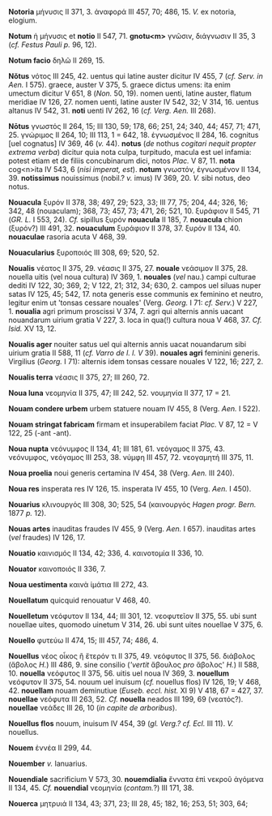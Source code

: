 **Notoria** μήνυσις II 371, 3. ἀναφορά III 457, 70; 486, 15. *V.* ex
notoria, elogium.

**Notum** ἡ μήνυσις et **notio** II 547, 71. **gnotu\<m\>** γνῶσιν,
διάγνωσιν II 35, 3 (*cf. Festus Pauli p.* 96, 12).

**Notum facio** δηλῶ II 269, 15.

**Nŏtus** νότος III 245, 42. uentus qui latine auster dicitur IV 455, 7
(*cf. Serv. in Aen.* I 575). graece, auster V 375, 5. graece dictus
umens: ita enim umectum dicitur V 651, 8 (*Non.* 50, 19). nomen uenti,
latine auster, flatum meridiae IV 126, 27. nomen uenti, latine auster IV
542, 32; V 314, 16. uentus altanus IV 542, 31. **noti** uenti IV 262, 16
(*cf. Verg. Aen.* III 268).

**Nōtus** γνωστός II 264, 15; III 130, 59; 178, 66; 251, 24; 340, 44;
457, 71; 471, 25. γνώριμος II 264, 10; III 113, 1 = 642, 18. ἐγνωσμένος
II 284, 16. cognitus [uel cognatus] IV 369, 46 (*v.* 44). **notus**
(*de* nothus *cogitari nequit propter extrema verba*) dicitur quia nota
culpa, turpitudo, macula est uel infamia: potest etiam et de filiis
concubinarum dici, notos *Plac.* V 87, 11. **nota** cog\<n\>ita IV 543,
6 (*nisi imperat, est*). **notum** γνωστόν, ἐγνωσμένον II 134, 39.
**notissimus** nouissimus (nobil.? *v.* imus) IV 369, 20. *V.* sibi
notus, deo notus.

**Nouacula** ξυρόν II 378, 38; 497, 29; 523, 33; III 77, 75; 204, 44;
326, 16; 342, 48 (nouaculam); 368, 73; 457, 73; 471, 26; 521, 10.
ξυράφιον II 545, 71 (*GR. L.* I 553, 24). *Cf.* sipillus ξυρόν
**nouacula** II 185, 7. **nouacula** chion (ξυρόν?) III 491, 32.
**nouaculum** ξυράφιον II 378, 37. ξυρόν II 134, 40. **nouaculae**
rasoria acuta V 468, 39.

**Nouacularius** ξυροποιός III 308, 69; 520, 52.

**Noualis** νέατος II 375, 29. νέασις II 375, 27. **nouale** νεάσιμον II
375, 28. nouella uitis (vel noua cultura) IV 369, 1. **nouales** (*vel*
nau.) campi culturae dediti IV 122, 30; 369, 2; V 122, 21; 312, 34; 630,
2. campos uel siluas nuper satas IV 125, 45; 542, 17. nota generis esse
communis ex feminino et neutro, legitur enim ut 'tonsas cessare nouales'
(Verg. *Georg.* I 71: *cf. Serv.*) V 227, 1. **noualia** agri primum
proscissi V 374, 7. agri qui alternis annis uacant nouandarum uirium
gratia V 227, 3. loca in qua(!) cultura noua V 468, 37. *Cf. Isid.* XV
13, 12.

**Noualis ager** nouiter satus uel qui alternis annis uacat nouandarum
sibi uirium gratia II 588, 11 (*cf. Varro de l. l. V* 39). **nouales
agri** feminini generis. Virgilius (*Georg.* I 71): alternis idem tonsas cessare nouales V 122,
16; 227, 2.

**Noualis terra** νέασις II 375, 27; III 260, 72.

**Noua luna** νεομηνία II 375, 47; III 242, 52. νουμηνία II 377, 17 =
21.

**Nouam condere urbem** urbem statuere nouam IV 455, 8 (Verg. *Aen.* I
522).

**Nouam stringat fabricam** firmam et insuperabilem faciat *Plac.* V 87,
12 = V 122, 25 (-ant -ant).

**Noua nupta** νεόνυμφος II 134, 41; III 181, 61. νεόγαμος II 375, 43.
νεόνυμφος, νεόγαμος III 253, 38. νύμφη III 457, 72. νεογαμητή III 375,
11.

**Noua proelia** noui generis certamina IV 454, 38 (Verg. *Aen.* III
240).

**Noua res** insperata res IV 126, 15. insperata IV 455, 10 (Verg.
*Aen.* I 450).

**Nouarius** κλινουργός III 308, 30; 525, 54 (καινουργός *Hagen progr.
Bern.* 1877 *p.* 12).

**Nouas artes** inauditas fraudes IV 455, 9 (Verg. *Aen.* I 657).
inauditas artes (*vel* fraudes) IV 126, 17.

**Nouatio** καινισμός II 134, 42; 336, 4. καινοτομία II 336, 10.

**Nouator** καινοποιός II 336, 7.

**Noua uestimenta** καινὰ ἱμάτια III 272, 43.

**Nouellatum** quicquid renouatur V 468, 40.

**Nouelletum** νεόφυτον II 134, 44; III 301, 12. νεοφυτεῖον II 375, 55.
ubi sunt nouellae uites, quomodo uinetum V 314, 26. ubi sunt uites
nouellae V 375, 6.

**Nouello** φυτεύω II 474, 15; III 457, 74; 486, 4.

**Nouellus** νέος οἶκος ἢ ἕτερόν τι II 375, 49. νεόφυτος II 375, 56.
διάβολος (ἄβολος *H.*) III 486, 9. sine consilio (*'vertit* ἄβουλος
*pro* ἄβολος' *H.*) II 588, 10. **nouella** νεόφυτος II 375, 56. uitis
uel noua IV 369, 3. **nouellum** νεόφυτον II 375, 54. nouum uel inuisum
(*cf.* nouellus flos) IV 126, 19; V 468, 42. **nouellam** nouam
deminutiue (*Euseb. eccl. hist.* XI 9) V 418, 67 = 427, 37. **nouellae**
νεόφυτα III 263, 52. *Cf.* **nouella** neados III 199, 69 (νεατός?).
**nouellae** νεάδες III 26, 10 (*in capite de arboribus*).

**Nouellus flos** nouum, inuisum IV 454, 39 (*gl. Verg.? cf. Ecl.* III
11). *V.* nouellus.

**Nouem** ἐννέα II 299, 44.

**Nouember** *v.* Ianuarius.

**Nouendiale** sacrificium V 573, 30. **nouemdialia** ἔννατα ἐπὶ νεκροῦ
ἀγόμενα II 134, 45. *Cf.* **nouendial** νεομηνία (*contam.*?) III 171,
38.

**Nouerca** μητρυιά II 134, 43; 371, 23; III 28, 45; 182, 16; 253, 51;
303, 64;
